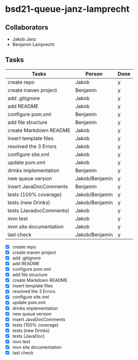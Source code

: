 # bsd21-queue-janz-lamprecht

## Collaborators
- Jakob Janz
- Benjamin Lamprecht

## Tasks
| Tasks                   | Person         | Done |  
|-------------------------|----------------|------|
| create repo             | Jakob          | y    |
| create maven project    | Benjamin       | y    |
| add .gitignore          | Jakob          | y    |
| add README              | Jakob          | y    |
| configure pom.xml       | Benjamin       | y    |
| add file structure      | Benjamin       | y    |
| create Markdown README  | Jakob          | y    |
| insert template files   | Jakob          | y    |
| resolved the 3 Errors   | Jakob          | y    |
| configure site.xml      | Jakob          | y    |
| update pom.xml          | Jakob          | y    |
| drinks implementation   | Benjamin       | y    |
| new queue version       | Jakob/Benjamin | y    |
| insert JavaDocComments  | Benjamin       | y    |
| tests (100% coverage)   | Jakob/Benjamin | y    |
| tests (new Drinks)      | Jakob/Benjamin | y    |
| tests (JavadocComments) | Jakob          | y    |
| mvn test                | Jakob          | y    |
| mvn site documentation  | Jakob          | y    |
| last check              | Jakob/Benjamin | y    |


- [x] create repo
- [x] create maven project
- [x] add .gitignore
- [x] add README
- [x] configure pom.xml
- [x] add file structure
- [x] create Markdown README
- [x] insert template files
- [x] resolved the 3 Errors
- [x] configure site.xml
- [x] update pom.xml
- [x] drinks implementation
- [x] new queue version
- [x] insert JavaDocComments
- [x] tests (100% coverage)
- [x] tests (new Drinks)
- [x] tests (JavaDoc)
- [x] mvn test
- [x] mvn site documentation
- [x] last check
